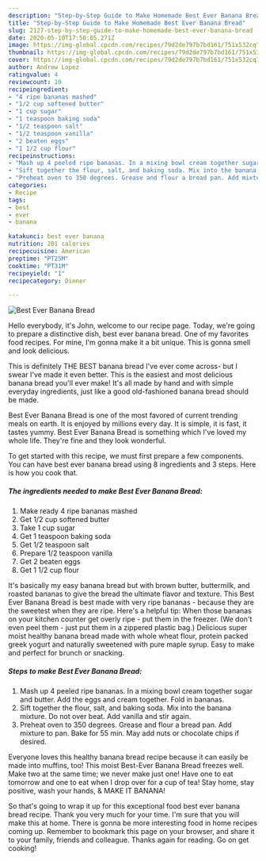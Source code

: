 ```yaml
---
description: "Step-by-Step Guide to Make Homemade Best Ever Banana Bread"
title: "Step-by-Step Guide to Make Homemade Best Ever Banana Bread"
slug: 2127-step-by-step-guide-to-make-homemade-best-ever-banana-bread
date: 2020-05-10T17:50:05.271Z
image: https://img-global.cpcdn.com/recipes/79d2de797b7bd161/751x532cq70/best-ever-banana-bread-recipe-main-photo.jpg
thumbnail: https://img-global.cpcdn.com/recipes/79d2de797b7bd161/751x532cq70/best-ever-banana-bread-recipe-main-photo.jpg
cover: https://img-global.cpcdn.com/recipes/79d2de797b7bd161/751x532cq70/best-ever-banana-bread-recipe-main-photo.jpg
author: Andrew Lopez
ratingvalue: 4
reviewcount: 10
recipeingredient:
- "4 ripe bananas mashed"
- "1/2 cup softened butter"
- "1 cup sugar"
- "1 teaspoon baking soda"
- "1/2 teaspoon salt"
- "1/2 teaspoon vanilla"
- "2 beaten eggs"
- "1 1/2 cup flour"
recipeinstructions:
- "Mash up 4 peeled ripe bananas. In a mixing bowl cream together sugar and butter. Add the eggs and cream together. Fold in bananas."
- "Sift together the flour, salt, and baking soda. Mix into the banana mixture. Do not over beat. Add vanilla and stir again."
- "Preheat oven to 350 degrees. Grease and flour a bread pan. Add mixture to pan. Bake for 55 min. May add nuts or chocolate chips if desired."
categories:
- Recipe
tags:
- best
- ever
- banana

katakunci: best ever banana 
nutrition: 281 calories
recipecuisine: American
preptime: "PT25M"
cooktime: "PT31M"
recipeyield: "1"
recipecategory: Dinner

---
```



![Best Ever Banana Bread](https://img-global.cpcdn.com/recipes/79d2de797b7bd161/751x532cq70/best-ever-banana-bread-recipe-main-photo.jpg)

Hello everybody, it's John, welcome to our recipe page. Today, we're going to prepare a distinctive dish, best ever banana bread. One of my favorites food recipes. For mine, I'm gonna make it a bit unique. This is gonna smell and look delicious.

This is definitely THE BEST banana bread I&#39;ve ever come across- but I swear I&#39;ve made it even better. This is the easiest and most delicious banana bread you&#39;ll ever make! It&#39;s all made by hand and with simple everyday ingredients, just like a good old-fashioned banana bread should be made.

Best Ever Banana Bread is one of the most favored of current trending meals on earth. It is enjoyed by millions every day. It is simple, it is fast, it tastes yummy. Best Ever Banana Bread is something which I've loved my whole life. They're fine and they look wonderful.


To get started with this recipe, we must first prepare a few components. You can have best ever banana bread using 8 ingredients and 3 steps. Here is how you cook that.

<!--inarticleads1-->

##### The ingredients needed to make Best Ever Banana Bread:

1. Make ready 4 ripe bananas mashed
1. Get 1/2 cup softened butter
1. Take 1 cup sugar
1. Get 1 teaspoon baking soda
1. Get 1/2 teaspoon salt
1. Prepare 1/2 teaspoon vanilla
1. Get 2 beaten eggs
1. Get 1 1/2 cup flour


It&#39;s basically my easy banana bread but with brown butter, buttermilk, and roasted bananas to give the bread the ultimate flavor and texture. This Best Ever Banana Bread is best made with very ripe bananas - because they are the sweetest when they are ripe. Here&#39;s a helpful tip: When those bananas on your kitchen counter get overly ripe - put them in the freezer. (We don&#39;t even peel them - just put them in a zippered plastic bag.) Delicious super moist healthy banana bread made with whole wheat flour, protein packed greek yogurt and naturally sweetened with pure maple syrup. Easy to make and perfect for brunch or snacking. 

<!--inarticleads2-->

##### Steps to make Best Ever Banana Bread:

1. Mash up 4 peeled ripe bananas. In a mixing bowl cream together sugar and butter. Add the eggs and cream together. Fold in bananas.
1. Sift together the flour, salt, and baking soda. Mix into the banana mixture. Do not over beat. Add vanilla and stir again.
1. Preheat oven to 350 degrees. Grease and flour a bread pan. Add mixture to pan. Bake for 55 min. May add nuts or chocolate chips if desired.


Everyone loves this healthy banana bread recipe because it can easily be made into muffins, too! This moist Best-Ever Banana Bread freezes well. Make two at the same time; we never make just one! Have one to eat tomorrow and one to eat when I drop over for a cup of tea! Stay home, stay positive, wash your hands, &amp; MAKE IT BANANA! 

So that's going to wrap it up for this exceptional food best ever banana bread recipe. Thank you very much for your time. I'm sure that you will make this at home. There is gonna be more interesting food in home recipes coming up. Remember to bookmark this page on your browser, and share it to your family, friends and colleague. Thanks again for reading. Go on get cooking!
